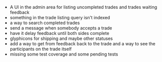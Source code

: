 * A UI in the admin area for listing uncompleted trades and trades waiting feedback 
* something in the trade listing query isn't indexed
* a way to search completed trades
* send a message when somebody accepts a trade
* have it delay feedback until both sides complete
* glyphicons for shipping and maybe other statuses
* add a way to get from feedback back to the trade and a way to see the participants on the trade itself
* missing some test coverage and some pending tests
